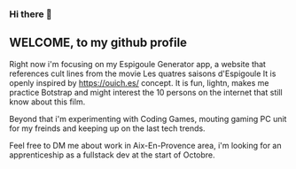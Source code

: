 ### Hi there 👋

## WELCOME, to my github profile

Right now i'm focusing on my Espigoule Generator app, a website that references cult lines from the movie Les quatres saisons d'Espigoule
It is openly inspired by https://ouich.es/ concept. It is fun, lightn, makes me practice Botstrap and might interest the 10 persons on the internet that still know about this film.

Beyond that i'm experimenting with Coding Games, mouting gaming PC unit for my freinds and keeping up on the last tech trends.

Feel free to DM me about work in Aix-En-Provence area, i'm looking for an apprenticeship as a fullstack dev at the start of Octobre.
